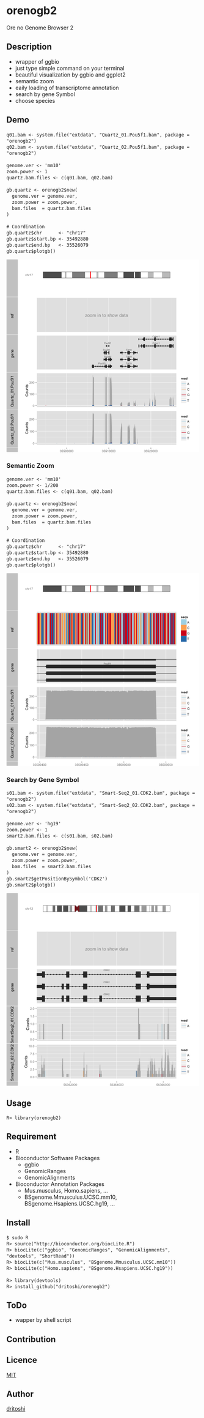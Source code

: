 orenogb2
====

Ore no Genome Browser 2

## Description
- wrapper of ggbio
- just type simple command on your terminal
- beautiful visualization by ggbio and ggplot2
- semantic zoom
- eaily loading of transcriptome annotation
- search by gene Symbol
- choose species

## Demo

    q01.bam <- system.file("extdata", "Quartz_01.Pou5f1.bam", package = "orenogb2")
    q02.bam <- system.file("extdata", "Quartz_02.Pou5f1.bam", package = "orenogb2")

    genome.ver <- 'mm10'
    zoom.power <- 1
    quartz.bam.files <- c(q01.bam, q02.bam)
    
    gb.quartz <- orenogb2$new(
      genome.ver = genome.ver,
      zoom.power = zoom.power,
      bam.files  = quartz.bam.files
    )
    
    # Coordination
    gb.quartz$chr      <- "chr17"
    gb.quartz$start.bp <- 35492880
    gb.quartz$end.bp   <- 35526079
    gb.quartz$plotgb()

![demo](Pou5f1.png)

### Semantic Zoom

    genome.ver <- 'mm10'
    zoom.power <- 1/200
    quartz.bam.files <- c(q01.bam, q02.bam)
    
    gb.quartz <- orenogb2$new(
      genome.ver = genome.ver,
      zoom.power = zoom.power,
      bam.files  = quartz.bam.files
    )
    
    # Coordination
    gb.quartz$chr      <- "chr17"
    gb.quartz$start.bp <- 35492880
    gb.quartz$end.bp   <- 35526079
    gb.quartz$plotgb()

![demo](Pou5f1.zoom.png)

### Search by Gene Symbol

    s01.bam <- system.file("extdata", "Smart-Seq2_01.CDK2.bam", package = "orenogb2")
    s02.bam <- system.file("extdata", "Smart-Seq2_02.CDK2.bam", package = "orenogb2")  

    genome.ver <- 'hg19'
    zoom.power <- 1
    smart2.bam.files <- c(s01.bam, s02.bam)
    
    gb.smart2 <- orenogb2$new(
      genome.ver = genome.ver,
      zoom.power = zoom.power,
      bam.files  = smart2.bam.files
    )
    gb.smart2$getPositionBySymbol('CDK2')
    gb.smart2$plotgb()

![demo](CDK2.png)

## Usage

    R> library(orenogb2)

## Requirement
- R
- Bioconductor Software Packages
    - ggbio
    - GenomicRanges
    - GenomicAlignments
- Bioconductor Annotation Packages
    - Mus.musculus, Homo.sapiens, ...
    - BSgenome.Mmusculus.UCSC.mm10, BSgenome.Hsapiens.UCSC.hg19, ...

## Install

    $ sudo R
    R> source("http://bioconductor.org/biocLite.R")
    R> biocLite(c("ggbio", "GenomicRanges", "GenomicAlignments", "devtools", "ShortRead"))
    R> biocLite(c("Mus.musculus", "BSgenome.Mmusculus.UCSC.mm10"))
    R> biocLite(c("Homo.sapiens", "BSgenome.Hsapiens.UCSC.hg19"))

    R> library(devtools)
    R> install_github("dritoshi/orenogb2")

## ToDo
- wapper by shell script

## Contribution

## Licence

[MIT](https://github.com/dritoshi/orenogb/blob/master/LICENCE)

## Author

[dritoshi](https://github.com/dritoshi)
